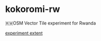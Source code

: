 # kokoromi-rw
🇷🇼OSM Vector Tile experiment for Rwanda

[experiment extent](https://github.com/optgeo/kokoromi-rw/blob/master/extent/extent.geojson)
